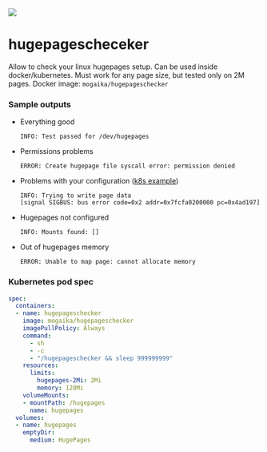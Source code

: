 <a href="https://hub.docker.com/r/mogaika/hugepageschecker" alt="Build">
    <img src="https://img.shields.io/docker/cloud/build/mogaika/hugepageschecker" /></a>

# hugepagescheceker
Allow to check your linux hugepages setup. Can be used inside docker/kubernetes.
Must work for any page size, but tested only on 2M pages.
Docker image: ```mogaika/hugepageschecker```

### Sample outputs
- Everything good
  ```
  INFO: Test passed for /dev/hugepages
  ```
- Permissions problems
  ```
  ERROR: Create hugepage file syscall error: permission denied
  ```
- Problems with your configuration ([k8s example](https://github.com/kubernetes/kubernetes/issues/71233#issuecomment-516061026))
  ```
  INFO: Trying to write page data
  [signal SIGBUS: bus error code=0x2 addr=0x7fcfa0200000 pc=0x4ad197]
  ```
- Hugepages not configured
  ```
  INFO: Mounts found: []
  ```

- Out of hugepages memory
  ```
  ERROR: Unable to map page: cannot allocate memory
  ```

### Kubernetes pod spec
```yaml
spec:
  containers:
  - name: hugepageschecker
    image: mogaika/hugepageschecker
    imagePullPolicy: Always
    command:
      - sh
      - -c
      - "/hugepageschecker && sleep 999999999"
    resources:
      limits:
        hugepages-2Mi: 2Mi
        memory: 128Mi
    volumeMounts:
    - mountPath: /hugepages
      name: hugepages
  volumes:
  - name: hugepages
    emptyDir:
      medium: HugePages
```
